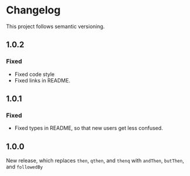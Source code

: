 # Changelog

This project follows semantic versioning.

## 1.0.2

### Fixed

-   Fixed code style
-   Fixed links in README.

## 1.0.1

### Fixed

-   Fixed types in README, so that new users get less confused.

## 1.0.0

New release, which replaces `then`, `qthen`, and `thenq` with `andThen`, `butThen`, and `followedBy`
